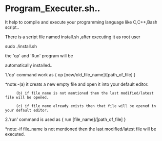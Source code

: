 # Program_Executer.sh..
It help to compile and execute your programming language like C,C++,Bash script..



There is a script file named install.sh ,after executing it as root user


sudo ./install.sh


the 'op' and 'Run' program will be 

automatically installed..



1.'op' command work as { op [new/old_file_name]/[path_of_file] }

  *note:-(a) it creats a new empty file  and open it into your default editor.
  
         (b) if file_name is not mentioned then the last modified/latest file will be opened.
         
         (c) if file_name already exists then that file will be opened in your default editor.



2.'run' command is used as { run [file_name]/[path_of_file] }

  *note:-if file_name is not mentioned then the last modified/latest file will be executed.
  
   
